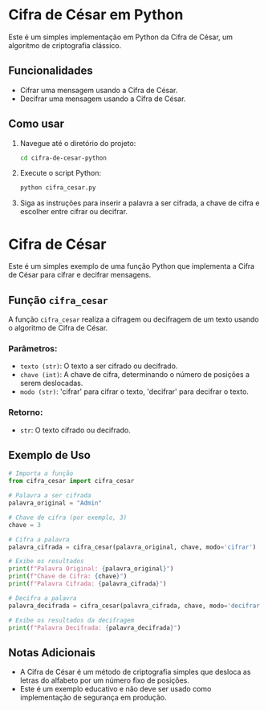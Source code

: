 # Cifra de César em Python

Este é um simples implementação em Python da Cifra de César, um algoritmo de criptografia clássico.

## Funcionalidades

- Cifrar uma mensagem usando a Cifra de César.
- Decifrar uma mensagem usando a Cifra de César.

## Como usar

1. Navegue até o diretório do projeto:

    ```bash
    cd cifra-de-cesar-python
    ```

2. Execute o script Python:

    ```bash
    python cifra_cesar.py
    ```

3. Siga as instruções para inserir a palavra a ser cifrada, a chave de cifra e escolher entre cifrar ou decifrar.

# Cifra de César

Este é um simples exemplo de uma função Python que implementa a Cifra de César para cifrar e decifrar mensagens.

## Função `cifra_cesar`

A função `cifra_cesar` realiza a cifragem ou decifragem de um texto usando o algoritmo de Cifra de César.

### Parâmetros:

- `texto (str)`: O texto a ser cifrado ou decifrado.
- `chave (int)`: A chave de cifra, determinando o número de posições a serem deslocadas.
- `modo (str)`: 'cifrar' para cifrar o texto, 'decifrar' para decifrar o texto.

### Retorno:

- `str`: O texto cifrado ou decifrado.

## Exemplo de Uso

```python
# Importa a função
from cifra_cesar import cifra_cesar

# Palavra a ser cifrada
palavra_original = "Admin"

# Chave de cifra (por exemplo, 3)
chave = 3

# Cifra a palavra
palavra_cifrada = cifra_cesar(palavra_original, chave, modo='cifrar')

# Exibe os resultados
print(f"Palavra Original: {palavra_original}")
print(f"Chave de Cifra: {chave}")
print(f"Palavra Cifrada: {palavra_cifrada}")

# Decifra a palavra
palavra_decifrada = cifra_cesar(palavra_cifrada, chave, modo='decifrar')

# Exibe os resultados da decifragem
print(f"Palavra Decifrada: {palavra_decifrada}")
```

## Notas Adicionais

- A Cifra de César é um método de criptografia simples que desloca as letras do alfabeto por um número fixo de posições.
- Este é um exemplo educativo e não deve ser usado como implementação de segurança em produção.
